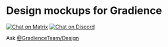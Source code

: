 # Design mockups for Gradience

[![Chat on Matrix](https://matrix.to/img/matrix-badge.svg)](https://matrix.to/#/#Gradience:matrix.org)
[![Chat on Discord](https://img.shields.io/discord/1013779899821064202?label=discord&logo=discord&logoColor=white)](https://discord.com/invite/MYa8Sr7btJ)

Ask [@GradienceTeam/Design](https://github.com/orgs/GradienceTeam/teams/design)
